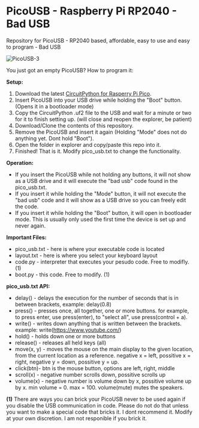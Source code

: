 # PicoUSB - Raspberry Pi RP2040 - Bad USB
Repository for PicoUSB - RP2040 based, affordable, easy to use and easy to program - Bad USB

![PicoUSB-3](https://github.com/TomBrlek/PicoUSB/assets/137766608/e64d61c2-e8db-4887-aa5e-6456fb3bd157)

You just got an empty PicoUSB? How to program it:

**Setup:**
1. Download the latest [CircuitPython for Rasperry Pi Pico](https://circuitpython.org/board/raspberry_pi_pico/).
2. Insert PicoUSB into your USB drive while holding the "Boot" button. (Opens it in a bootloader mode)
3. Copy the CircuitPython .uf2 file to the USB and wait for a minute or two for it to finish setting up. (will close and reopen the explorer, be patient)
4. Download/Clone the contents of this repository.
5. Remove the PicoUSB and insert it again (Holding "Mode" does not do anything yet. Dont hold "Boot").
6. Open the folder in explorer and copy/paste this repo into it.
7. Finished! That is it. Modify pico_usb.txt to change the functionality.

**Operation:**
 - If you insert the PicoUSB while not holding any buttons, it will not show as a USB drive and it will execute the "bad usb" code found in the pico_usb.txt.
 - If you insert it while holding the "Mode" button, it will not execute the "bad usb" code and it will show as a USB drive so you can freely edit the code.
 - If you insert it while holding the "Boot" button, it will open in bootloader mode. This is usually only used the first time the device is set up and never again.

**Important Files:**
 - pico_usb.txt - here is where your executable code is located
 - layout.txt - here is where you select your keyboard layout
 - code.py - interpreter that executes your pesudo code. Free to modifly. (1)
 - boot.py - this code. Free to modify. (1)

**pico_usb.txt API:**
- delay()   - delays the execution for the number of seconds that is in between brackets, example: delay(0.8)
- press()   - presses once, all together, one or more buttons. for example, to press enter, use press(enter), to "select all", use press(control + a).
- write()   - writes down anything that is written between the brackets. example: write(https://www.youtube.com/)
- hold()    - holds down one or more buttons
- release() - releases all held keys (all)
- move(x, y) - moves the mouse on the main display to the given location, from the current location as a reference. negative x = left, possitive x = right, negative y = down, possitive y = up.
- click(btn)- btn is the mouse button, options are left, right, middle
- scroll(x) - negative number scrolls down, possitive scrolls up
- volume(x) - negative number is volume down by x, possitive volume up by x. min volume = 0. max = 100. volume(mute) mutes the speakers.

**(1)** There are ways you can brick your PicoUSB never to be used again if you disable the USB communication in code. Please do not do that unless you want to make a special code that bricks it. I dont recommend it. Modify at your own discretion. I am not responible if you brick it.
